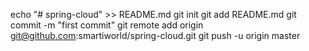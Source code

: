 echo "# spring-cloud" >> README.md
git init
git add README.md
git commit -m "first commit"
git remote add origin git@github.com:smartiworld/spring-cloud.git
git push -u origin master
